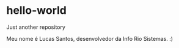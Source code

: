 # hello-world
Just another repository

Meu nome é Lucas Santos, desenvolvedor da Info Rio Sistemas. :)
